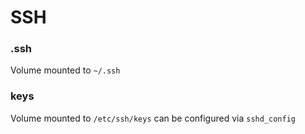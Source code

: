 # SSH

### .ssh
Volume mounted to `~/.ssh`

### keys
Volume mounted to `/etc/ssh/keys` can be configured via `sshd_config`